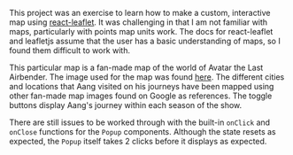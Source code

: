 This project was an exercise to learn how to make a custom, interactive map using [react-leaflet](https://react-leaflet.js.org/en/). It was challenging in that I am not familiar with maps, particularly with points map units work. The docs for react-leaflet and leafletjs assume that the user has a basic understanding of maps, so I found them difficult to work with.

This particular map is a fan-made map of the world of Avatar the Last Airbender. The image used for the map was found [here](https://imgur.com/Ion6X7C). The different cities and locations that Aang visited on his journeys have been mapped using other fan-made map images found on Google as references. The toggle buttons display Aang's journey within each season of the show.

There are still issues to be worked through with the built-in `onClick` and `onClose` functions for the `Popup` components. Although the state resets as expected, the `Popup` itself takes 2 clicks before it displays as expected.
